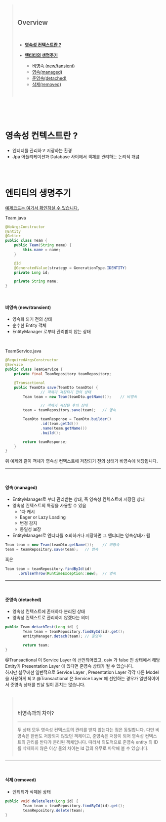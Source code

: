 > <br>
>
> ## **Overview**
>
> <br>
>
> - [**영속성 컨텍스트란 ?**](#영속성-컨텍스트란)
>
> - [**엔티티의 생명주기**](#엔티티의-생명주기)
>
>   - [비영속 (new/tansient)](#비영속-newtransient)
>   - [영속(managed)](#영속-managed)
>   - [준영속(detached)](#준영속-detached)
>   - [삭제(removed)](#삭제-removed)
>
> <br>

<br /><br /><br />

# **영속성 컨텍스트란 ?**

- 엔티티를 관리하고 저장하는 환경
- Jpa 어플리케이션과 Database 사이에서 객체를 관리하는 논리적 개념

<br /><br />

# **엔티티의 생명주기**

[예제코드는 여기서 확인하실 수 있습니다.](https://github.com/limwoobin/blog-code-example/tree/master/jpa-example/src/main/java/com/example/jpaexample/domain)

Team.java

```java
@NoArgsConstructor
@Entity
@Getter
public class Team {
    public Team(String name) {
        this.name = name;
    }

    @Id
    @GeneratedValue(strategy = GenerationType.IDENTITY)
    private Long id;

    private String name;
}
```

<br />

#### **비영속 (new/transient)**

- 영속화 되기 전의 상태
- 순수한 Entity 객체
- EntityManager 로부터 관리받지 않는 상태

<br />

TeamService.java

```java
@RequiredArgsConstructor
@Service
public class TeamService {
    private final TeamRepository teamRepository;

    @Transactional
    public TeamDto save(TeamDto teamDto) {
				// 객체가 저장되기 전의 상태
        Team team = new Team(teamDto.getName());    // 비영속

				// 객체가 저장된 후의 상태
        team = teamRepository.save(team);   // 영속

        TeamDto teamResponse = TeamDto.builder()
                .id(team.getId())
                .name(team.getName())
                .build();

        return teamResponse;
    }
}
```

위 예제와 같이 객체가 영속성 컨텍스트에 저장되기 전의 상태가 비영속에 해당됩니다.

<hr><br />

#### **영속 (managed)**

- EntityManager로 부터 관리받는 상태, 즉 영속성 컨텍스트에 저장된 상태
- 영속성 컨텍스트의 특징을 사용할 수 있음
  - 1차 캐시
  - Eager or Lazy Loading
  - 변경 감지
  - 동일성 보장
- EntityManager로 엔티티를 조회하거나 저장하면 그 엔티티는 영속상태가 됨

```java
Team team = new Team(teamDto.getName());    // 비영속
team = teamRepository.save(team);   // 영속
```

혹은

```java
Team team = teamRepository.findById(id)
      .orElseThrow(RuntimeException::new);  // 영속
```

<hr><br />

#### **준영속 (detached)**

- 영속성 컨텍스트에 존재하다 분리된 상태
- 영속성 컨텍스트로 관리하지 않겠다는 의미

```java
public Team detachTest(Long id) {
		Team team = teamRepository.findById(id).get();
		entityManager.detach(team);	// 준영속

		return team;
}
```

@Transactional 이 Service Layer 에 선언되어있고, osiv 가 false 인 상태에서 해당 Entity가 Presentation Layer 에 있다면 준영속 상태가 될 수 있습니다.  
하지만 실무에선 일반적으로 Service Layer , Presentation Layer 각각 다른 Model 을 사용하게 되고 @Transactional 은 Service Layer 에 선언하는 경우가 일반적이어서 준영속 상태를 만날 일이 흔치는 않습니다.
<br /><br />

> <br>
>
> ### **비영속과의 차이?**
>
> <hr>
> 두 상태 모두 영속성 컨텍스트의 관리를 받지 않는다는 점은 동일합니다.  
> 다만 비영속은 한번도 저장되지 않았던 객체이고, 준영속은 저장이 되어 영속성 컨텍스트의 관리를 받다가 분리된 객체입니다.  
> 따라서 의도적으로 준영속 entity 의 ID 를 삭제하지 않은 이상 둘의 차이는 Id 값의 유무로 파악해 볼 수 있습니다.
>
> <br>
>
> <br>

<hr><br />

#### **삭제 (removed)**

- 엔티티가 삭제된 상태

```java
public void deleteTest(Long id) {
		Team team = teamRepository.findById(id).get();
		teamRepository.delete(team);
}
```
